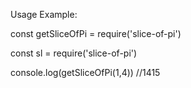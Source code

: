 Usage Example:


const getSliceOfPi = require('slice-of-pi')

const sl = require('slice-of-pi')

console.log(getSliceOfPi(1,4)) //1415